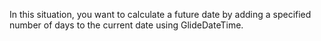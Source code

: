 In this situation, you want to calculate a future date by adding a specified number of days to the current date using GlideDateTime.
